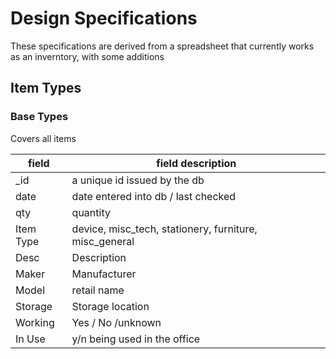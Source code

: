 # Design Specifications

These specifications are derived from a spreadsheet that currently 
 works as an inverntory, with some additions
 
## Item Types 

### Base Types

Covers all items

| field		| field description            |
|-----------|-------------------------------|
| _id |  a unique id issued by the db |
| date | date entered into db / last checked |
| qty | quantity |
| Item Type |  device, misc_tech, stationery, furniture, misc_general |
| Desc | Description |
| Maker | Manufacturer |
| Model | retail name |
| Storage | Storage location |
| Working | Yes / No /unknown |
| In Use | y/n being used in the office | 



 
    
